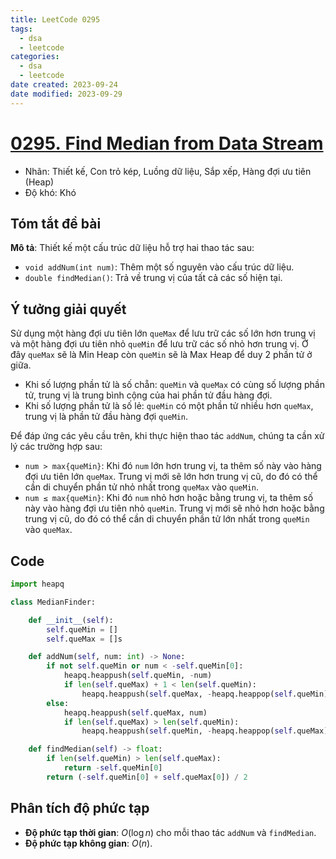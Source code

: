 ```yaml
---
title: LeetCode 0295
tags:
  - dsa
  - leetcode
categories:
  - dsa
  - leetcode
date created: 2023-09-24
date modified: 2023-09-29
---
```


# [0295. Find Median from Data Stream](https://leetcode.com/problems/find-median-from-data-stream/)

- Nhãn: Thiết kế, Con trỏ kép, Luồng dữ liệu, Sắp xếp, Hàng đợi ưu tiên (Heap)
- Độ khó: Khó

## Tóm tắt đề bài

**Mô tả**: Thiết kế một cấu trúc dữ liệu hỗ trợ hai thao tác sau:

- `void addNum(int num)`: Thêm một số nguyên vào cấu trúc dữ liệu.
- `double findMedian()`: Trả về trung vị của tất cả các số hiện tại.

## Ý tưởng giải quyết

Sử dụng một hàng đợi ưu tiên lớn `queMax` để lưu trữ các số lớn hơn trung vị và một hàng đợi ưu tiên nhỏ `queMin` để lưu trữ các số nhỏ hơn trung vị. Ở đây `queMax` sẽ là Min Heap còn `queMin` sẽ là Max Heap để duy 2 phần tử ở giữa.

- Khi số lượng phần tử là số chẵn: `queMin` và `queMax` có cùng số lượng phần tử, trung vị là trung bình cộng của hai phần tử đầu hàng đợi.
- Khi số lượng phần tử là số lẻ: `queMin` có một phần tử nhiều hơn `queMax`, trung vị là phần tử đầu hàng đợi `queMin`.

Để đáp ứng các yêu cầu trên, khi thực hiện thao tác `addNum`, chúng ta cần xử lý các trường hợp sau:

- `num > max{queMin}`: Khi đó `num` lớn hơn trung vị, ta thêm số này vào hàng đợi ưu tiên lớn `queMax`. Trung vị mới sẽ lớn hơn trung vị cũ, do đó có thể cần di chuyển phần tử nhỏ nhất trong `queMax` vào `queMin`.
- `num ≤ max{queMin}`: Khi đó `num` nhỏ hơn hoặc bằng trung vị, ta thêm số này vào hàng đợi ưu tiên nhỏ `queMin`. Trung vị mới sẽ nhỏ hơn hoặc bằng trung vị cũ, do đó có thể cần di chuyển phần tử lớn nhất trong `queMin` vào `queMax`.

## Code

```python
import heapq

class MedianFinder:

    def __init__(self):
        self.queMin = []
        self.queMax = []s

    def addNum(self, num: int) -> None:
        if not self.queMin or num < -self.queMin[0]:
            heapq.heappush(self.queMin, -num)
            if len(self.queMax) + 1 < len(self.queMin):
                heapq.heappush(self.queMax, -heapq.heappop(self.queMin))
        else:
            heapq.heappush(self.queMax, num)
            if len(self.queMax) > len(self.queMin):
                heapq.heappush(self.queMin, -heapq.heappop(self.queMax))

    def findMedian(self) -> float:
        if len(self.queMin) > len(self.queMax):
            return -self.queMin[0]
        return (-self.queMin[0] + self.queMax[0]) / 2
```

## Phân tích độ phức tạp

- **Độ phức tạp thời gian**: $O(\log n)$ cho mỗi thao tác `addNum` và `findMedian`.
- **Độ phức tạp không gian**: $O(n)$.
